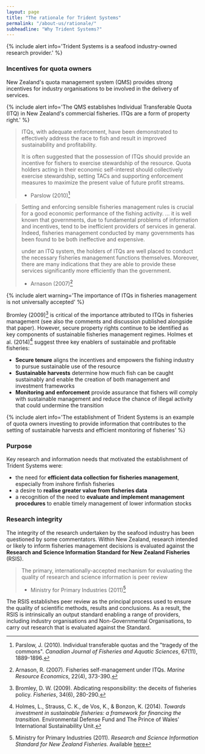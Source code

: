 ```yaml
---
layout: page
title: "The rationale for Trident Systems"
permalink: "/about-us/rationale/"
subheadline: "Why Trident Systems?"
---
```


{% include alert info='Trident Systems is a seafood industry-owned
   research provider.' %}

### Incentives for quota owners

New Zealand's quota management system (QMS) provides strong incentives for
industry organisations to be involved in the delivery of services.

{% include alert info='The QMS establishes Individual Transferable Quota (ITQ)
   in New Zealand\'s commercial fisheries. ITQs are a form of property right.' %}

> ITQs, with adequate enforcement, have been demonstrated to
> effectively address the race to fish and result in improved
> sustainability and profitability.
>
> It is often suggested that the possession of ITQs should provide an
> incentive for fishers to exercise stewardship of the resource. Quota holders
> acting in their economic self-interest should collectively exercise
> stewardship, setting TACs and supporting enforcement measures to maximize
> the present value of future profit streams.
> - Parslow (2010)[^1]


> Setting and enforcing sensible fisheries management rules is crucial for
> a good economic performance of the fishing activity.
> ...
> it is well known that governments, due to fundamental problems of information
> and incentives, tend to be inefficient providers of services in general.
> Indeed, fisheries management conducted by many governments has been
> found to be both ineffective and expensive.
>
> under an ITQ system, the holders of ITQs are well placed to conduct the
> necessary fisheries management functions themselves. Moreover, there are
> many indications that they are able to provide these services significantly
> more efficiently than the government.
> - Arnason (2007)[^2]

{% include alert warning='The importance of ITQs in fisheries management is
   not universally accepted' %}

Bromley (2009)[^3] is critical of the importance attributed to ITQs in
fisheries management (see also the comments and discussion published alongside
that paper).  However, secure property rights continue to be identified as
key components of sustainable fisheries management regimes.
Holmes et al. (2014)[^4] suggest three key enablers of sustainable and
profitable fisheries:

+ **Secure tenure** aligns the incentives and empowers the fishing industry to
  pursue sustainable use of the resource
+ **Sustainable harvests** determine how much fish can be caught sustainably and
  enable the creation of both management and investment frameworks
+ **Monitoring and enforcement** provide assurance that fishers will comply with
  sustainable management and reduce the chance of illegal activity that could
  undermine the transition

{% include alert info='The establishment of Trident Systems is an example
   of quota owners investing to provide information that contributes to the
   setting of sustainable harvests and efficient monitoring of fisheries' %}

### Purpose

Key research and information needs that motivated the establishment of Trident
Systems were:

+ the need for **efficient data collection for fisheries management**,
  especially from inshore finfish fisheries
+ a desire to **realise greater value from fisheries data**
+ a recognition of the need to **evaluate and implement management
  procedures** to enable timely management of lower information stocks

### Research integrity

The integrity of the research undertaken by the seafood industry has been
questioned by some commentators. Within New Zealand, research intended or
likely to inform fisheries management decisions is evaluated against the
**Research and Science Information Standard for New Zealand Fisheries** (RSIS).

> The primary, internationally-accepted mechanism for evaluating the quality
> of research and science information is peer review
> - Ministry for Primary Industries (2011)[^5]

The RSIS establishes peer review as the principal process used to ensure the
quality of scientific methods, results and conclusions.  As a result, the
RSIS is intrinsically an output standard enabling a range of providers,
including industry organisations and Non-Governmental Organisations, to carry
out research that is evaluated against the Standard.

[^1]: Parslow, J. (2010). Individual transferable quotas and the "tragedy of
      the commons". *Canadian Journal of Fisheries and Aquatic Sciences*,
      67(11), 1889-1896.

[^2]: Arnason, R. (2007). Fisheries self-management under ITQs.
      *Marine Resource Economics*, 22(4), 373-390.

[^3]: Bromley, D. W. (2009). Abdicating responsibility: the deceits of
      fisheries policy. *Fisheries*, 34(6), 280-290.

[^4]: Holmes, L., Strauss, C. K., de Vos, K., & Bonzon, K. (2014). *Towards
      investment in sustainable fisheries: a framework for financing the
      transition.* Environmental Defense Fund and The Prince of Wales'
      International Sustainability Unit.

[^5]: Ministry for Primary Industries (2011). *Research and Science Information
      Standard for New Zealand Fisheries.* Available [here](http://www.mpi.govt.nz/dmsdocument/3692-research-and-science-information-standard-for-new-zealand-fisheries "RSIS")
